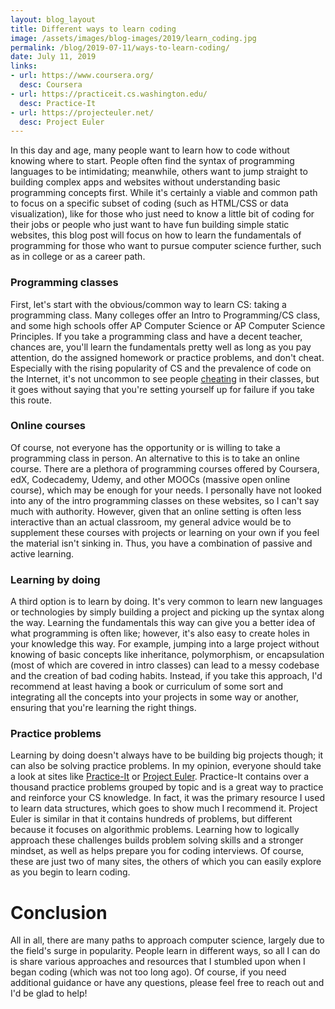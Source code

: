 ```yaml
---
layout: blog_layout
title: Different ways to learn coding
image: /assets/images/blog-images/2019/learn_coding.jpg
permalink: /blog/2019-07-11/ways-to-learn-coding/
date: July 11, 2019
links: 
- url: https://www.coursera.org/
  desc: Coursera
- url: https://practiceit.cs.washington.edu/
  desc: Practice-It
- url: https://projecteuler.net/
  desc: Project Euler
---
```


In this day and age, many people want to learn how to code without knowing where to start. People often find the syntax of programming languages to be intimidating; meanwhile, others want to jump straight to building complex apps and websites without understanding basic programming concepts first. While it's certainly a viable and common path to focus on a specific subset of coding (such as HTML/CSS or data visualization), like for those who just need to know a little bit of coding for their jobs or people who just want to have fun building simple static websites, this blog post will focus on how to learn the fundamentals of programming for those who want to pursue computer science further, such as in college or as a career path. 

### Programming classes

First, let's start with the obvious/common way to learn CS: taking a programming class. Many colleges offer an Intro to Programming/CS class, and some high schools offer AP Computer Science or AP Computer Science Principles. If you take a programming class and have a decent teacher, chances are, you'll learn the fundamentals pretty well as long as you pay attention, do the assigned homework or practice problems, and don't cheat. Especially with the rising popularity of CS and the prevalence of code on the Internet, it's not uncommon to see people [cheating](https://www.nytimes.com/2017/05/29/us/computer-science-cheating.html) in their classes, but it goes without saying that you're setting yourself up for failure if you take this route. 

### Online courses

Of course, not everyone has the opportunity or is willing to take a programming class in person. An alternative to this is to take an online course. There are a plethora of programming courses offered by Coursera, edX, Codecademy, Udemy, and other MOOCs (massive open online course), which may be enough for your needs. I personally have not looked into any of the intro programming classes on these websites, so I can't say much with authority. However, given that an online setting is often less interactive than an actual classroom, my general advice would be to supplement these courses with projects or learning on your own if you feel the material isn't sinking in. Thus, you have a combination of passive and active learning. 

### Learning by doing

A third option is to learn by doing. It's very common to learn new languages or technologies by simply building a project and picking up the syntax along the way. Learning the fundamentals this way can give you a better idea of what programming is often like; however, it's also easy to create holes in your knowledge this way. For example, jumping into a large project without knowing of basic concepts like inheritance, polymorphism, or encapsulation (most of which are covered in intro classes) can lead to a messy codebase and the creation of bad coding habits. Instead, if you take this approach, I'd recommend at least having a book or curriculum of some sort and integrating all the concepts into your projects in some way or another, ensuring that you're learning the right things. 

### Practice problems

Learning by doing doesn't always have to be building big projects though; it can also be solving practice problems. In my opinion, everyone should take a look at sites like [Practice-It](https://practiceit.cs.washington.edu/) or [Project Euler](https://projecteuler.net/). Practice-It contains over a thousand practice problems grouped by topic and is a great way to practice and reinforce your CS knowledge. In fact, it was the primary resource I used to learn data structures, which goes to show much I recommend it. Project Euler is similar in that it contains hundreds of problems, but different because it focuses on algorithmic problems. Learning how to logically approach these challenges builds problem solving skills and a stronger mindset, as well as helps prepare you for coding interviews. Of course, these are just two of many sites, the others of which you can easily explore as you begin to learn coding. 

# Conclusion

All in all, there are many paths to approach computer science, largely due to the field's surge in popularity. People learn in different ways, so all I can do is share various approaches and resources that I stumbled upon when I began coding (which was not too long ago). Of course, if you need additional guidance or have any questions, please feel free to reach out and I'd be glad to help!
